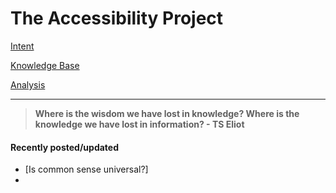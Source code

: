 # The Accessibility Project


[Intent](./intent.md)

[Knowledge Base](./knowledgebase/knowledgeBase.md)

[Analysis](./analysis/analysisHome.md)

<hr>

> **Where is the wisdom we have lost in knowledge? Where is the knowledge we have lost in information? - TS Eliot**

#### Recently posted/updated

- [Is common sense universal?]
- 
